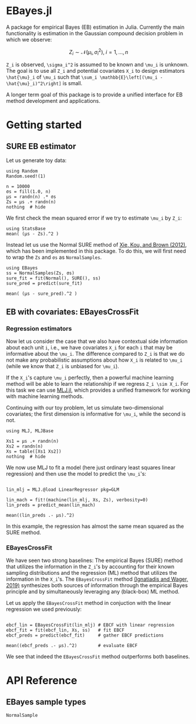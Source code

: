 # EBayes.jl

A package for empirical Bayes (EB) estimation in Julia. Currently the main functionality is estimation in the Gaussian compound decision problem in which we observe:

```math
Z_i \sim \mathcal{N}(\mu_i, \sigma_i^2),\; i=1,\dotsc,n
```

``Z_i`` is observed, ``\sigma_i^2`` is assumed to be known and ``\mu_i`` is unknown. The goal is to use all ``Z_i`` and potential covariates ``X_i`` to design estimators ``\hat{\mu}_i`` of ``\mu_i`` such that ``\sum_i \mathbb{E}\left[(\mu_i - \hat{\mu}_i)^2\right]`` is small.

A longer term goal of this package is to provide a unified interface for EB method development and applications.

# Getting started

## SURE EB estimator

Let us generate toy data:

```@example normal_normal
using Random
Random.seed!(1)

n = 10000
σs = fill(1.0, n)
μs = randn(n) .* σs
Zs = μs .+ randn(n)
nothing  # hide
```

We first check the mean squared error if we try to estimate ``\mu_i`` by ``Z_i``:

```@example normal_normal
using StatsBase
mean( (μs - Zs).^2 )
```

Instead let us use the Normal SURE method of [Xie, Kou, and Brown (2012)](https://doi.org/10.1080/01621459.2012.728154), which has been implemented in this package. To do this, we will first need to wrap the `Zs` and `σs` as `NormalSamples`.

```@example normal_normal
using EBayes
ss = NormalSamples(Zs, σs)
sure_fit = fit(Normal(), SURE(), ss)
sure_pred = predict(sure_fit)

mean( (μs - sure_pred).^2 )
```




## EB with covariates: EBayesCrossFit
### Regression estimators

Now let us consider the case that we also have contextual side information about each unit ``i``, i.e., we have covariates ``X_i`` for each ``i`` that may be informative about the ``\mu_i``. The difference compared to ``Z_i`` is that we do not  make any probabilistic assumptions about how ``X_i`` is related to ``\mu_i`` (while we know that ``Z_i`` is unbiased for ``\mu_i``).

If the ``X_i``'s capture ``\mu_i`` perfectly, then a powerful machine learning method will be able to learn the relationship if we regress ``Z_i \sim X_i``. For this task we can use [MLJ.jl](https://github.com/alan-turing-institute/MLJ.jl), which provides a unified framework for working with machine learning methods.

Continuing with our toy problem, let us simulate two-dimensional covariates; the first dimension is informative for ``\mu_i``, while the second is not.

```@example normal_normal
using MLJ, MLJBase

Xs1 = μs .+ randn(n)
Xs2 = randn(n)
Xs = table([Xs1 Xs2])
nothing  # hide
```

We now use MLJ to fit a model (here just ordinary least squares linear regression) and then use the model to predict the ``\mu_i``'s:

```@example normal_normal

lin_mlj = MLJ.@load LinearRegressor pkg=GLM

lin_mach = fit!(machine(lin_mlj, Xs, Zs), verbosity=0)
lin_preds = predict_mean(lin_mach)

mean((lin_preds .- μs).^2)
```
In this example, the regression has almost the same mean squared as the SURE method.

### EBayesCrossFit

We have seen two strong baselines: The empirical Bayes (SURE) method that utilizes the information in the ``Z_i``'s by accounting for their known sampling distributions and the regression (ML) method that utilizes the information in the ``X_i``'s. The `EBayesCrossFit` method [(Ignatiadis and Wager, 2019)](https://arxiv.org/abs/1906.01611) synthesizes both sources of information through the empirical Bayes principle and by simultaneously leveraging any (black-box) ML method.

Let us apply the `EBayesCrossFit` method in conjuction with the linear regression we used previously:

```@example normal_normal

ebcf_lin = EBayesCrossFit(lin_mlj) # EBCF with linear regression
ebcf_fit = fit(ebcf_lin, Xs, ss)   # fit EBCF
ebcf_preds = predict(ebcf_fit)     # gather EBCF predictions

mean((ebcf_preds .- μs).^2)        # evaluate EBCF
```

We see that indeed the `EBayesCrossFit` method outperforms both baselines.


# API Reference
## EBayes sample types

```@docs
NormalSample
```

```@index
```

